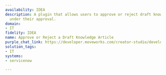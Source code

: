 ```yaml
---
availability: IDEA
description: A plugin that allows users to approve or reject draft knowledge articles
  under their approval.
domain:
- IT
fidelity: IDEA
name: Approve or Reject a Draft Knowledge Article
purple_chat_link: https://developer.moveworks.com/creator-studio/developer-tools/purple-chat/?conversation=%7B%22messages%22%3A%5B%7B%22parts%22%3A%5B%7B%22richText%22%3A%22Are+there+any+knowledge+articles+that+need+my+approval%3F%22%7D%5D%2C%22role%22%3A%22user%22%7D%2C%7B%22parts%22%3A%5B%7B%22reasoningSteps%22%3A%5B%7B%22richText%22%3A%22Searching+for+knowledge+articles+in+%3Cb%3EServiceNow%3C%2Fb%3E+requiring+your+approval.%22%2C%22status%22%3A%22success%22%7D%5D%7D%2C%7B%22richText%22%3A%22%3Cp%3EI+found+2+articles+in+%3Cb%3EServiceNow%3C%2Fb%3E+waiting+for+your+approval.+Which+one+would+you+like+to+review%3F%3C%2Fp%3E%22%7D%2C%7B%22citations%22%3A%5B%7B%22citationTitle%22%3A%22KB0010123%3A+How+to+set+up+a+new+VPN+connection%22%2C%22connectorName%22%3A%22servicenow%22%7D%2C%7B%22citationTitle%22%3A%22KB0010125%3A+Onboarding+process+for+new+hires%22%2C%22connectorName%22%3A%22servicenow%22%7D%5D%7D%2C%7B%22buttons%22%3A%5B%7B%22buttonText%22%3A%22VPN+Connection+Guide%22%7D%2C%7B%22buttonText%22%3A%22New+Hire+Onboarding%22%7D%5D%7D%5D%2C%22role%22%3A%22assistant%22%7D%2C%7B%22parts%22%3A%5B%7B%22richText%22%3A%22VPN+Connection+Guide%22%7D%5D%2C%22role%22%3A%22user%22%7D%2C%7B%22parts%22%3A%5B%7B%22richText%22%3A%22%3Cp%3EOkay%2C+here+is+the+content+for+%3Cb%3EKB0010123%3A+How+to+set+up+a+new+VPN+connection%3C%2Fb%3E.%3C%2Fp%3E%22%7D%2C%7B%22richText%22%3A%22%3Ch3%3EPurpose%3C%2Fh3%3E%3Cp%3EThis+article+provides+step-by-step+instructions+for+installing+and+configuring+the+PaloAlto+GlobalProtect+VPN+client+on+your+company-issued+laptop.%3C%2Fp%3E%3Ch3%3EInstructions%3C%2Fh3%3E%3Col%3E%3Cli%3ENavigate+to+the+Software+Center+on+your+device.%3C%2Fli%3E%3Cli%3ESearch+for+%27PaloAlto+GlobalProtect%27+and+click+%27Install%27.%3C%2Fli%3E%3Cli%3EOnce+installed%2C+open+the+application.+The+portal+address+should+be+pre-configured+as+%3Ccode%3Evpn.yourcompany.com%3C%2Fcode%3E.%3C%2Fli%3E%3Cli%3EClick+%27Connect%27+and+enter+your+standard+company+credentials+when+prompted.%3C%2Fli%3E%3Cli%3EYou+are+now+connected+to+the+VPN.%3C%2Fli%3E%3C%2Fol%3E%3Cp%3EWhat+would+you+like+to+do%3F%3C%2Fp%3E%22%7D%2C%7B%22buttons%22%3A%5B%7B%22buttonText%22%3A%22Approve%22%2C%22style%22%3A%22outlined%22%7D%2C%7B%22buttonText%22%3A%22Reject%22%2C%22style%22%3A%22outlined%22%7D%5D%7D%5D%2C%22role%22%3A%22assistant%22%7D%2C%7B%22parts%22%3A%5B%7B%22richText%22%3A%22Reject%22%7D%5D%2C%22role%22%3A%22user%22%7D%2C%7B%22parts%22%3A%5B%7B%22richText%22%3A%22%3Cp%3EUnderstood.+Could+you+please+provide+a+reason+for+the+rejection%3F+This+will+be+added+as+a+comment+for+the+author.%3C%2Fp%3E%22%7D%5D%2C%22role%22%3A%22assistant%22%7D%2C%7B%22parts%22%3A%5B%7B%22richText%22%3A%22Step+3+is+incorrect.+The+portal+address+is+not+pre-configured.+Users+need+to+enter+it+manually.%22%7D%5D%2C%22role%22%3A%22user%22%7D%2C%7B%22parts%22%3A%5B%7B%22richText%22%3A%22%3Cp%3EOkay%2C+I+will+reject+the+article+%3Cb%3EKB0010123%3A+How+to+set+up+a+new+VPN+connection%3C%2Fb%3E+with+the+following+comment%3A%3C%2Fp%3E%3Ci%3EStep+3+is+incorrect.+The+portal+address+is+not+pre-configured.+Users+need+to+enter+it+manually.%3C%2Fi%3E%3Cp%3E%3Cb%3EDoes+this+look+right%3F%3C%2Fb%3E%3C%2Fp%3E%22%7D%2C%7B%22buttons%22%3A%5B%7B%22buttonText%22%3A%22Confirm+Rejection%22%2C%22style%22%3A%22filled%22%7D%2C%7B%22buttonText%22%3A%22Edit+Comment%22%2C%22style%22%3A%22outlined%22%7D%2C%7B%22buttonText%22%3A%22Cancel%22%2C%22style%22%3A%22outlined%22%7D%5D%7D%5D%2C%22role%22%3A%22assistant%22%7D%2C%7B%22parts%22%3A%5B%7B%22richText%22%3A%22Confirm+Rejection%22%7D%5D%2C%22role%22%3A%22user%22%7D%2C%7B%22parts%22%3A%5B%7B%22reasoningSteps%22%3A%5B%7B%22richText%22%3A%22Rejecting+knowledge+article+%3Cb%3EKB0010123%3C%2Fb%3E+in+%3Cb%3EServiceNow%3C%2Fb%3E+with+the+provided+comment.%22%2C%22status%22%3A%22success%22%7D%5D%7D%2C%7B%22richText%22%3A%22%3Cp%3EDone.+The+article+has+been+rejected+and+your+feedback+has+been+sent+to+the+author.%3C%2Fp%3E%22%7D%2C%7B%22citations%22%3A%5B%7B%22citationTitle%22%3A%22KB0010123%3A+How+to+set+up+a+new+VPN+connection%22%2C%22connectorName%22%3A%22servicenow%22%7D%5D%7D%5D%2C%22role%22%3A%22assistant%22%7D%5D%7D
solution_tags:
- IT
systems:
- servicenow

---
```

